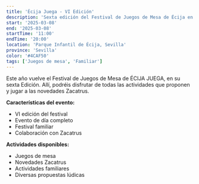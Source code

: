 ```yaml
---
title: 'Écija Juega - VI Edición'
description: 'Sexta edición del Festival de Juegos de Mesa de Écija en el Parque Infantil.'
start: '2025-03-08'
end: '2025-03-08'
startTime: '11:00'
endTime: '20:00'
location: 'Parque Infantil de Écija, Sevilla'
province: 'Sevilla'
color: '#4CAF50'
tags: ['Juegos de mesa', 'Familiar']
---
```


Este año vuelve el Festival de Juegos de Mesa de ÉCIJA JUEGA, en su sexta Edición. Allí, podréis disfrutar de todas las actividades que proponen y jugar a las novedades Zacatrus.

**Características del evento:**
- VI edición del festival
- Evento de día completo
- Festival familiar
- Colaboración con Zacatrus

**Actividades disponibles:**
- Juegos de mesa
- Novedades Zacatrus
- Actividades familiares
- Diversas propuestas lúdicas
